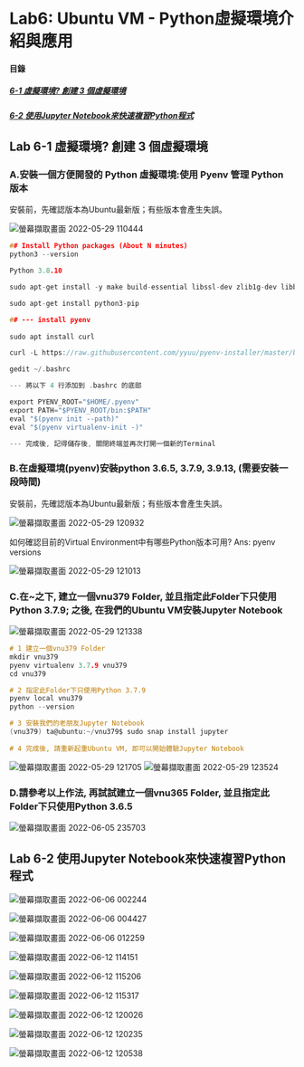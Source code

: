 # Lab6: Ubuntu VM - Python虛擬環境介紹與應用

<a name="000"/>

#### 目錄

##### [6-1 虛擬環境? 創建 3 個虛擬環境](#001)
##### [6-2 使用Jupyter Notebook來快速複習Python程式](#002)

<a name="001"/>

## Lab 6-1 虛擬環境? 創建 3 個虛擬環境

### A.安裝一個方便開發的 Python 虛擬環境:使用 Pyenv 管理 Python 版本

安裝前，先確認版本為Ubuntu最新版；有些版本會產生失誤。

![螢幕擷取畫面 2022-05-29 110444](https://user-images.githubusercontent.com/89327102/170852617-84650662-3e8f-4983-9a75-39b27e022cac.jpg)

````c
## Install Python packages (About N minutes)
python3 --version

Python 3.8.10

sudo apt-get install -y make build-essential libssl-dev zlib1g-dev libbz2-dev libreadline-dev libsqlite3-dev wget curl llvm libncurses5-dev libncursesw5-dev xz-utils tk-dev libffi-dev liblzma-dev python-openssl python-dev

sudo apt-get install python3-pip

## --- install pyenv
 
sudo apt install curl 

curl -L https://raw.githubusercontent.com/yyuu/pyenv-installer/master/bin/pyenv-installer | bash

gedit ~/.bashrc

--- 將以下 4 行添加到 .bashrc 的底部

export PYENV_ROOT="$HOME/.pyenv"
export PATH="$PYENV_ROOT/bin:$PATH"
eval "$(pyenv init --path)"
eval "$(pyenv virtualenv-init -)"

--- 完成後, 記得儲存後, 關閉終端並再次打開一個新的Terminal
````

### B.在虛擬環境(pyenv)安裝python 3.6.5, 3.7.9, 3.9.13, (需要安裝一段時間)

安裝前，先確認版本為Ubuntu最新版；有些版本會產生失誤。

![螢幕擷取畫面 2022-05-29 120932](https://user-images.githubusercontent.com/89327102/170852663-94226229-8b7b-49a2-82ab-1a7802f16b70.jpg)

如何確認目前的Virtual Environment中有哪些Python版本可用? Ans: pyenv versions

![螢幕擷取畫面 2022-05-29 121013](https://user-images.githubusercontent.com/89327102/170852758-595f8a72-59d6-4cfd-bbf1-8adbf65872a8.jpg)


### C.在~之下, 建立一個vnu379 Folder, 並且指定此Folder下只使用Python 3.7.9; 之後, 在我們的Ubuntu VM安裝Jupyter Notebook

![螢幕擷取畫面 2022-05-29 121338](https://user-images.githubusercontent.com/89327102/170852793-8c53fff2-42e4-44f5-90c1-d173a0f759c5.jpg)

````c
# 1 建立一個vnu379 Folder
mkdir vnu379
pyenv virtualenv 3.7.9 vnu379
cd vnu379

# 2 指定此Folder下只使用Python 3.7.9
pyenv local vnu379
python --version

# 3 安裝我們的老朋友Jupyter Notebook
(vnu379) ta@ubuntu:~/vnu379$ sudo snap install jupyter
 
# 4 完成後, 請重新起重Ubuntu VM, 即可以開始體驗Jupyter Notebook

````
![螢幕擷取畫面 2022-05-29 121705](https://user-images.githubusercontent.com/89327102/170852826-cbde1757-144a-4a0f-acd8-ff8213278bbf.jpg)
![螢幕擷取畫面 2022-05-29 123524](https://user-images.githubusercontent.com/89327102/170852873-ced1da8c-a5a1-4b88-af1d-17f2eb03d47b.jpg)


### D.請參考以上作法, 再試試建立一個vnu365 Folder, 並且指定此Folder下只使用Python 3.6.5

![螢幕擷取畫面 2022-06-05 235703](https://user-images.githubusercontent.com/89327102/172059283-e37d906e-f985-4b12-af0e-30ea4136c708.jpg)


<a name="002"/>

## Lab 6-2 使用Jupyter Notebook來快速複習Python程式


![螢幕擷取畫面 2022-06-06 002244](https://user-images.githubusercontent.com/89327102/172063746-dfa908b8-18f8-4d6d-b112-4ee8e8514f8a.jpg)

![螢幕擷取畫面 2022-06-06 004427](https://user-images.githubusercontent.com/89327102/172063751-3257bec7-b994-4fcc-8c37-43ec701c8ed0.jpg)

![螢幕擷取畫面 2022-06-06 012259](https://user-images.githubusercontent.com/89327102/172063758-32c83ff9-4bb7-435b-b758-4376c8dfa159.jpg)

![螢幕擷取畫面 2022-06-12 114151](https://user-images.githubusercontent.com/89327102/173213947-d04557e9-8ce6-4589-93e0-01a51edff3f9.jpg)

![螢幕擷取畫面 2022-06-12 115206](https://user-images.githubusercontent.com/89327102/173213948-ef414bd9-b888-4be7-bd31-1dd8df9a580b.jpg)

![螢幕擷取畫面 2022-06-12 115317](https://user-images.githubusercontent.com/89327102/173213952-220585df-1437-4957-9f4a-90321158ef9a.jpg)

![螢幕擷取畫面 2022-06-12 120026](https://user-images.githubusercontent.com/89327102/173213955-30484737-1960-407c-8398-8623a0d0e2f6.jpg)

![螢幕擷取畫面 2022-06-12 120235](https://user-images.githubusercontent.com/89327102/173213956-c12100bb-60e5-4905-9630-90ed4a18e3d0.jpg)

![螢幕擷取畫面 2022-06-12 120538](https://user-images.githubusercontent.com/89327102/173213964-a977d1ed-0cf1-44ba-be04-47357b9546b5.jpg)






